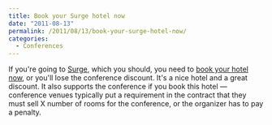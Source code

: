 ```yaml
---
title: Book your Surge hotel now
date: "2011-08-13"
permalink: /2011/08/13/book-your-surge-hotel-now/
categories:
  - Conferences
---
```

If you're going to [Surge][1], which you should, you need to [book your hotel now][2], or you'll lose the conference discount. It's a nice hotel and a great discount. It also supports the conference if you book this hotel &#8212; conference venues typically put a requirement in the contract that they must sell X number of rooms for the conference, or the organizer has to pay a penalty.

 [1]: http://omniti.com/surge/2011/
 [2]: http://omniti.com/surge/2011/hotelandtravel
